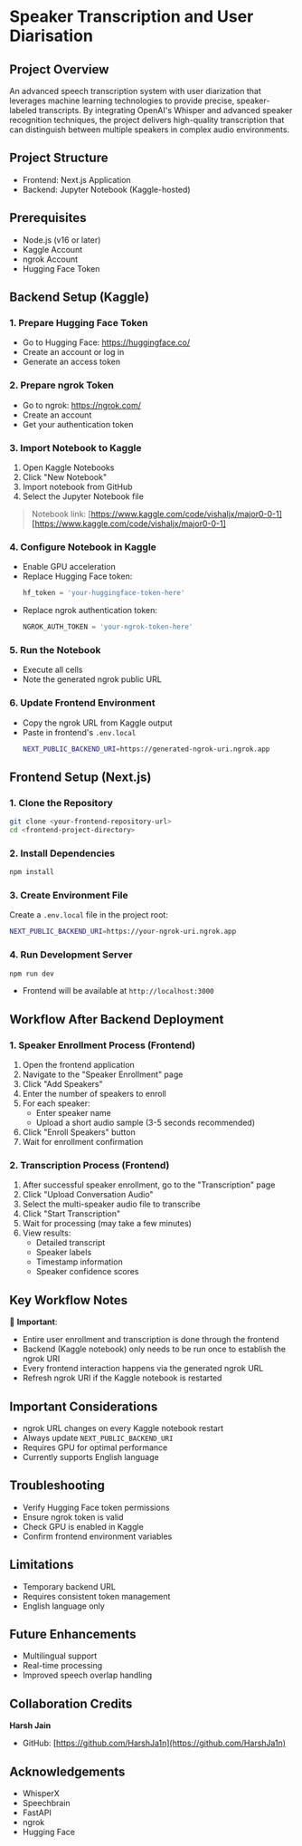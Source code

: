 # Speaker Transcription and User Diarisation

## Project Overview
An advanced speech transcription system with user diarization that leverages machine learning technologies to provide precise, speaker-labeled transcripts. By integrating OpenAI's Whisper and advanced speaker recognition techniques, the project delivers high-quality transcription that can distinguish between multiple speakers in complex audio environments.

## Project Structure
- Frontend: Next.js Application
- Backend: Jupyter Notebook (Kaggle-hosted)

## Prerequisites
- Node.js (v16 or later)
- Kaggle Account
- ngrok Account
- Hugging Face Token


## Backend Setup (Kaggle)

### 1. Prepare Hugging Face Token
- Go to Hugging Face: https://huggingface.co/
- Create an account or log in
- Generate an access token

### 2. Prepare ngrok Token
- Go to ngrok: https://ngrok.com/
- Create an account
- Get your authentication token

### 3. Import Notebook to Kaggle
1. Open Kaggle Notebooks
2. Click "New Notebook"
3. Import notebook from GitHub
4. Select the Jupyter Notebook file
>Notebook link: [https://www.kaggle.com/code/vishaljx/major0-0-1][https://www.kaggle.com/code/vishaljx/major0-0-1] 

### 4. Configure Notebook in Kaggle
- Enable GPU acceleration
- Replace Hugging Face token:
  ```python
  hf_token = 'your-huggingface-token-here'
  ```
- Replace ngrok authentication token:
  ```python
  NGROK_AUTH_TOKEN = 'your-ngrok-token-here'
  ```

### 5. Run the Notebook
- Execute all cells
- Note the generated ngrok public URL

### 6. Update Frontend Environment
- Copy the ngrok URL from Kaggle output
- Paste in frontend's `.env.local`
  ```bash
  NEXT_PUBLIC_BACKEND_URI=https://generated-ngrok-uri.ngrok.app
  ```


## Frontend Setup (Next.js)

### 1. Clone the Repository
```bash
git clone <your-frontend-repository-url>
cd <frontend-project-directory>
```

### 2. Install Dependencies
```bash
npm install
```

### 3. Create Environment File
Create a `.env.local` file in the project root:
```bash
NEXT_PUBLIC_BACKEND_URI=https://your-ngrok-uri.ngrok.app
```

### 4. Run Development Server
```bash
npm run dev
```
- Frontend will be available at `http://localhost:3000`

## Workflow After Backend Deployment

### 1. Speaker Enrollment Process (Frontend)
1. Open the frontend application
2. Navigate to the "Speaker Enrollment" page
3. Click "Add Speakers"
4. Enter the number of speakers to enroll
5. For each speaker:
   - Enter speaker name
   - Upload a short audio sample (3-5 seconds recommended)
6. Click "Enroll Speakers" button
7. Wait for enrollment confirmation

### 2. Transcription Process (Frontend)
1. After successful speaker enrollment, go to the "Transcription" page
2. Click "Upload Conversation Audio"
3. Select the multi-speaker audio file to transcribe
4. Click "Start Transcription"
5. Wait for processing (may take a few minutes)
6. View results:
   - Detailed transcript
   - Speaker labels
   - Timestamp information
   - Speaker confidence scores

## Key Workflow Notes
🚨 **Important**:
- Entire user enrollment and transcription is done through the frontend
- Backend (Kaggle notebook) only needs to be run once to establish the ngrok URI
- Every frontend interaction happens via the generated ngrok URL
- Refresh ngrok URI if the Kaggle notebook is restarted

## Important Considerations
- ngrok URL changes on every Kaggle notebook restart
- Always update `NEXT_PUBLIC_BACKEND_URI`
- Requires GPU for optimal performance
- Currently supports English language

## Troubleshooting
- Verify Hugging Face token permissions
- Ensure ngrok token is valid
- Check GPU is enabled in Kaggle
- Confirm frontend environment variables

## Limitations
- Temporary backend URL
- Requires consistent token management
- English language only

## Future Enhancements
- Multilingual support
- Real-time processing
- Improved speech overlap handling


## Collaboration Credits
**Harsh Jain**
- GitHub: [https://github.com/HarshJa1n](https://github.com/HarshJa1n)


## Acknowledgements
- WhisperX
- Speechbrain
- FastAPI
- ngrok
- Hugging Face



